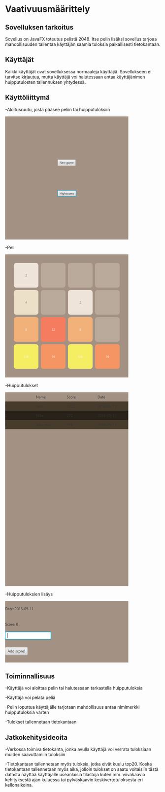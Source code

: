 # Vaativuusmäärittely

## Sovelluksen tarkoitus

Sovellus on JavaFX toteutus pelistä 2048. Itse pelin lisäksi sovellus tarjoaa mahdollisuuden tallentaa käyttäjän saamia tuloksia paikallisesti tietokantaan.

## Käyttäjät

Kaikki käyttäjät ovat sovelluksessa normaaleja käyttäjiä. Sovellukseen ei tarvitse kirjautua, mutta käyttäjä voi halutessaan antaa käyttäjänimen huipputulosten tallennuksen yhtydessä.

## Käyttöliittymä

-Aloitusruutu, josta pääsee peliin tai huipputuloksiin

<img src="https://raw.githubusercontent.com/heniko/otm-harjoitustyo/master/dokumentaatio/kuvat/menu.png" width="400">

-Peli

<img src="https://raw.githubusercontent.com/heniko/otm-harjoitustyo/master/dokumentaatio/kuvat/game.png" width="400">

-Huipputulokset

<img src="https://raw.githubusercontent.com/heniko/otm-harjoitustyo/master/dokumentaatio/kuvat/highscores.png" width="400">

-Huipputuloksien lisäys

<img src="https://github.com/heniko/otm-harjoitustyo/blob/master/dokumentaatio/kuvat/addingscore.png" width="400">

## Toiminnallisuus

-Käyttäjä voi aloittaa pelin tai halutessaan tarkastella huipputuloksia

-Käyttäjä voi pelata peliä

-Pelin loputtua käyttäjälle tarjotaan mahdollisuus antaa nimimerkki huipputuloksia varten

-Tulokset tallennetaan tietokantaan

## Jatkokehitysideoita

-Verkossa toimiva tietokanta, jonka avulla käyttäjä voi verrata tuloksiaan muiden saavuttamiin tuloksiin

-Tietokantaan tallennetaan myös tuloksia, jotka eivät kuulu top20. Koska tietokantaan tallennetaan myös aika, jolloin tulokset on saatu voitaisiin tästä datasta näyttää käyttäjälle useanlaisia tilastoja kuten mm. viivakaavio kehityksestä ajan kuluessa tai pylväskaavio keskivertotuloksesta eri kellonaikoina.
